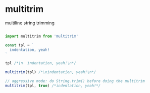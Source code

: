 # multitrim
multiline string trimming

```javascript

import multitrim from 'multitrim'

const tpl = `
  indentation, yeah!
`

tpl /*\n  indentation, yeah!\n*/

multitrim(tpl) /*\nindentation, yeah!\n*/

// aggressive mode: do String.trim() before doing the multitrim
multitrim(tpl, true) /*indentation, yeah!*/

```
